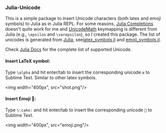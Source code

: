 ### Julia-Unicode

This is a simple package to insert Unicode characters (both latex and emoji symbols) to Julia as in Julia REPL.
For some reasons, [Julia Completions](https://github.com/jakeconnor/JuliaCompletions) doesn't quite
work for me and [UnicodeMath](https://github.com/mvoidex/UnicodeMath)
keymapping is different from Julia (e.g., `\epsilon` and `\varepsilon`), so I
created this package.
The list of unicodes is generated from
[Julia](https://github.com/JuliaLang/julia/), see[latex_symbols.jl](latex_symbols.jl) and [emoji_symbols.jl](emoji_symbols.jl). 

Check [Julia Docs](http://docs.julialang.org/en/latest/manual/unicode-input/) for the complete list of supported Unicode.

#### Insert LaTeX symbol:

Type `\alpha` and hit enter/tab to insert the corresponding unicode `α` to Sublime Text. Similar to other latex symbols.

<img width="400px", src="shot.png"/>

#### Insert Emoji 🍰:

Type `\:cake:` and hit enter/tab to insert the corresponding unicode `🍰` to Sublime Text.

<img width="400px", src="emoji.png"/>
